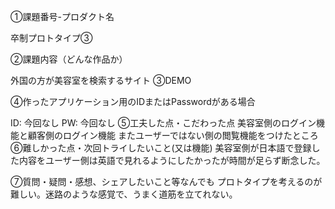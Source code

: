 ①課題番号-プロダクト名

卒制プロトタイプ③

②課題内容（どんな作品か）

外国の方が美容室を検索するサイト
③DEMO

④作ったアプリケーション用のIDまたはPasswordがある場合

ID: 今回なし
PW: 今回なし
⑤工夫した点・こだわった点
美容室側のログイン機能と顧客側のログイン機能
またユーザーではない側の閲覧機能をつけたところ
⑥難しかった点・次回トライしたいこと(又は機能)
美容室側が日本語で登録した内容をユーザー側は英語で見れるようにしたかったが時間が足らず断念した。

⑦質問・疑問・感想、シェアしたいこと等なんでも
プロトタイプを考えるのが難しい。迷路のような感覚で、うまく道筋を立てれない。

